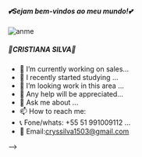 ##### 💕Sejam bem-vindos ao meu mundo!💕

![anme](https://www.deviantart.com/cr8t1ntev/art/Dark-Anime-girl-364313108)

##### 💫CRISTIANA SILVA💫 
- 🔭 I’m currently working on sales...
- 🌱 I recently started studying ...
- 👯 I’m looking work in this area ...
- 🤔 Any help will be appreciated...
- 💬 Ask me about ...
- 📫 How to reach me: 
- 📞 Fone/whats: +55 51 991009112 ...
- 📧 Email:cryssilva1503@gmail.com

-->
